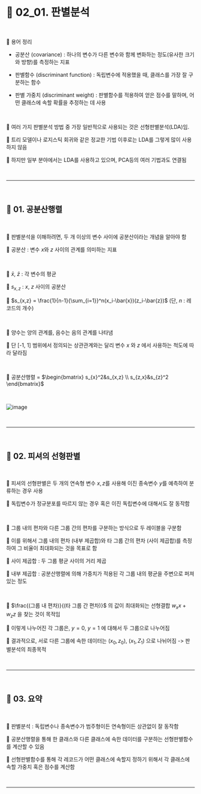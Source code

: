 # 🎰 02_01. 판별분석  

<br>  

🎲 용어 정리  

- 공분산 (covariance) : 하나의 변수가 다른 변수와 함께 변화하는 정도(유사한 크기와 방향)를 측정하는 지표  

- 판별함수 (discriminant function) : 독립변수에 적용했을 때, 클래스를 가장 잘 구분하는 함수  

- 판별 가중치 (discriminant weight) : 판별함수를 적용하여 얻은 점수를 말하며, 어떤 클래스에 속할 확률을 추정하는 데 사용  

<br>  

🎲 여러 가지 판별분석 방법 중 가장 일반적으로 사용되는 것은 선형판별분석(LDA)임.  

🎲 트리 모델이나 로지스틱 회귀와 같은 정교한 기법 이후로는 LDA를 그렇게 많이 사용하지 않음  

🎲 하지만 일부 분야에서는 LDA를 사용하고 있으며, PCA등의 여러 기법과도 연결됨  

<br>  

***  

<br>  

## 🎰 01. 공분산행렬  

<br>   

🎲 판별분석을 이해하려면, 두 개 이상의 변수 사이에 공분산이라는 개념을 알아야 함  

🎲 공분산 : 변수 $x$와 $z$ 사이의 관계를 의미하는 지표  

<br>  

🎲 $\bar{x}$, $\bar{z}$ : 각 변수의 평균  

🎲 $s_{x,z}$ : $x$, $z$ 사이의 공분산  

🎲 $s_{x,z} = \frac{1}{n-1}{\sum_{i=1}}^n(x_i-\bar{x})(z_i-\bar{z})$    (단, $n$ : 레코드의 개수)  

<br>  

🎲 양수는 양의 관계를, 음수는 음의 관계를 나타냄  

🎲 단 [-1, 1] 범위에서 정의되는 상관관계와는 달리 변수 $x$ 와 $z$ 에서 사용하는 척도에 따라 달라짐  

<br>  

🎲 공분산행렬 = $\begin{bmatrix} s_{x}^2&s_{x,z} \\ s_{z,x}&s_{z}^2 \end{bmatrix}$  

<br>  


![image](https://user-images.githubusercontent.com/65170165/224374005-af74fd22-5425-49fa-bdbf-34d78a4e2e0c.png)  




<br>  

***  

<br>  

## 🎰 02. 피셔의 선형판별  

<br>  

🎲 피셔의 선형판별은 두 개의 연속형 변수 $x, z$를 사용해 이진 종속변수 $y$를 예측하여 분류하는 경우 사용  

🎲 독립변수가 정규분포를 따르지 않는 경우 혹은 이진 독립변수에 대해서도 잘 동작함  

<br>  


🎲 그룹 내의 편차와 다른 그룹 간의 편차를 구분하는 방식으로 두 레이블을 구분함  

🎲 이를 위해서 그룹 내의 편차 (내부 제곱합)와 타 그룹 간의 편차 (사이 제곱합)를 측정하여 그 비율이 최대화되는 것을 목표로 함  

🎲 사이 제곱합 : 두 그룹 평균 사이의 거리 제곱  

🎲 내부 제곱합 : 공분산행렬에 의해 가중치가 적용된 각 그룹 내의 평균을 주변으로 퍼져있는 정도  

<br>  

🎲 $\frac{(그룹 내 편차)}{(타 그룹 간 편차)}$ 의 값이 최대화되는 선형결합 $w_xx + w_zz$ 을 찾는 것이 목적임

🎲 이렇게 나누어진 각 그룹은, $y=0$, $y=1$ 에 대해서 두 그룹으로 나누어짐  

🎲 결과적으로, 서로 다른 그룹에 속한 데이터는 $(x_0, z_0)$, $(x_1, Z_1)$ 으로 나뉘어짐 -> 판별분석의 최종목적  



<br>  

***  

<br>  

## 🎰 03. 요약  

<br>  

🎲 판별분석 : 독립변수나 종속변수가 범주형이든 연속형이든 상관없이 잘 동작함  

🎲 공분산행렬을 통해 한 클래스와 다른 클래스에 속한 데이터를 구분하는 선형판별함수를 계산할 수 있음  

🎲 선형판별함수를 통해 각 레코드가 어떤 클래스에 속할지 정하기 위해서 각 클래스에 속할 가중치 혹은 점수를 계산함  

<br>  

***  




